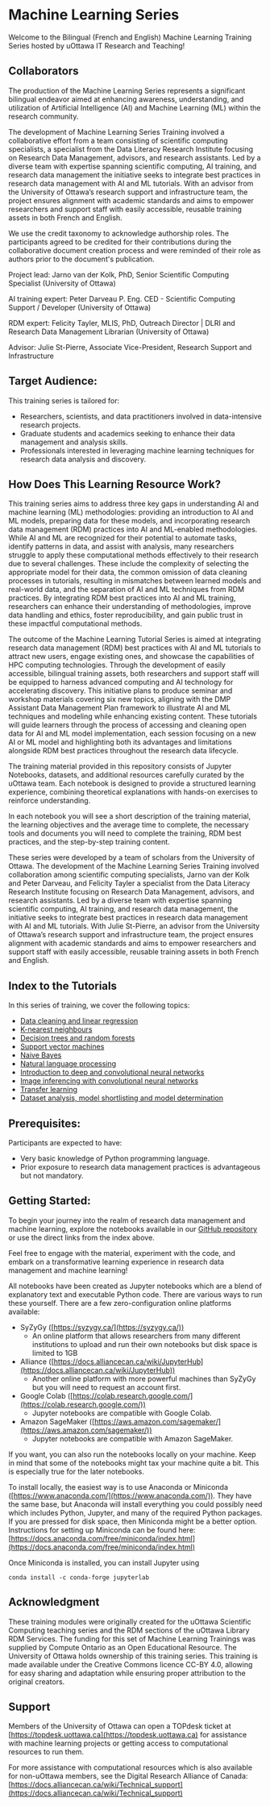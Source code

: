 # Machine Learning Series

Welcome to the Bilingual (French and English) Machine Learning Training Series hosted by uOttawa IT Research and Teaching!

## Collaborators

The production of the Machine Learning Series represents a significant bilingual endeavor aimed at enhancing awareness, understanding, and utilization of Artificial Intelligence (AI) and Machine Learning (ML) within the research community.

The development of Machine Learning Series Training involved a collaborative effort from a team consisting of scientific computing specialists, a specialist from the Data Literacy Research Institute focusing on Research Data Management, advisors, and research assistants. Led by a diverse team with expertise spanning scientific computing, AI training, and research data management the initiative seeks to integrate best practices in research data management with AI and ML tutorials. With an advisor from the University of Ottawa’s research support and infrastructure team, the project ensures alignment with academic standards and aims to empower researchers and support staff with easily accessible, reusable training assets in both French and English.

We use the credit taxonomy to acknowledge authorship roles. The participants agreed to be credited for their contributions during the collaborative document creation process and were reminded of their role as authors prior to the document's publication.

Project lead: Jarno van der Kolk, PhD, Senior Scientific Computing Specialist (University of Ottawa)

AI training expert: Peter Darveau P. Eng. CED - Scientific Computing Support / Developer (University of Ottawa)

RDM expert: Felicity Tayler, MLIS, PhD, Outreach Director \| DLRI and Research Data Management Librarian (University of Ottawa)

Advisor: Julie St-Pierre, Associate Vice-President, Research Support and Infrastructure

## Target Audience:
This training series is tailored for:

* Researchers, scientists, and data practitioners involved in data-intensive research projects.
* Graduate students and academics seeking to enhance their data management and analysis skills.
* Professionals interested in leveraging machine learning techniques for research data analysis and discovery.

## How Does This Learning Resource Work?
This training series aims to address three key gaps in understanding AI and machine learning (ML) methodologies: providing an introduction to AI and ML models, preparing data for these models, and incorporating research data management (RDM) practices into AI and ML-enabled methodologies. While AI and ML are recognized for their potential to automate tasks, identify patterns in data, and assist with analysis, many researchers struggle to apply these computational methods effectively to their research due to several challenges. These include the complexity of selecting the appropriate model for their data, the common omission of data cleaning processes in tutorials, resulting in mismatches between learned models and real-world data, and the separation of AI and ML techniques from RDM practices. By integrating RDM best practices into AI and ML training, researchers can enhance their understanding of methodologies, improve data handling and ethics, foster reproducibility, and gain public trust in these impactful computational methods.

The outcome of the Machine Learning Tutorial Series is aimed at integrating research data management (RDM) best practices with AI and ML tutorials to attract new users, engage existing ones, and showcase the capabilities of HPC computing technologies. Through the development of easily accessible, bilingual training assets, both researchers and support staff will be equipped to harness advanced computing and AI technology for accelerating discovery. This initiative plans to produce seminar and workshop materials covering six new topics, aligning with the DMP Assistant Data Management Plan framework to illustrate AI and ML techniques and modeling while enhancing existing content. These tutorials will guide learners through the process of accessing and cleaning open data for AI and ML model implementation, each session focusing on a new AI or ML model and highlighting both its advantages and limitations alongside RDM best practices throughout the research data lifecycle.

The training material provided in this repository consists of Jupyter Notebooks, datasets, and additional resources carefully curated by the uOttawa team. Each notebook is designed to provide a structured learning experience, combining theoretical explanations with hands-on exercises to reinforce understanding.

In each notebook you will see a short description of the training material, the learning objectives and the average time to complete, the necessary tools and documents you will need to complete the training, RDM best practices, and the step-by-step training content.

These series were developed by a team of scholars from the University of Ottawa. The development of the Machine Learning Series Training involved collaboration among scientific computing specialists, Jarno van der Kolk and Peter Darveau, and Felicity Tayler a specialist from the Data Literacy Research Institute focusing on Research Data Management, advisors, and research assistants. Led by a diverse team with expertise spanning scientific computing, AI training, and research data management, the initiative seeks to integrate best practices in research data management with AI and ML tutorials. With Julie St-Pierre, an advisor from the University of Ottawa’s research support and infrastructure team, the project ensures alignment with academic standards and aims to empower researchers and support staff with easily accessible, reusable training assets in both French and English.

## Index to the Tutorials

In this series of training, we cover the following topics:

* [Data cleaning and linear regression](https://github.com/uOttawa-IT-Research-teaching/ML_cleaning_and_regression)
* [K-nearest neighbours](https://github.com/uOttawa-IT-Research-teaching/ML_k-nearest-neightbours)
* [Decision trees and random forests](https://github.com/uOttawa-IT-Research-teaching/DecisionTrees)
* [Support vector machines](https://github.com/uOttawa-IT-Research-teaching/SVM)
* [Naive Bayes](https://github.com/uOttawa-IT-Research-teaching/ML_naive_bayes)
* [Natural language processing](https://github.com/uOttawa-IT-Research-teaching/ML_Natural_Language_Processing)
* [Introduction to deep and convolutional neural networks](https://github.com/uOttawa-IT-Research-teaching/DNN-CNN_Intro)
* [Image inferencing with convolutional neural networks](https://github.com/uOttawa-IT-Research-teaching/DeepLearning)
* [Transfer learning](https://github.com/uOttawa-IT-Research-teaching/TransferLearning_CNN)
* [Dataset analysis, model shortlisting and model determination](https://github.com/uOttawa-IT-Research-teaching/ML_Dataset_analysis_and_shortlisting)

## Prerequisites:

Participants are expected to have:

* Very basic knowledge of Python programming language.
* Prior exposure to research data management practices is advantageous but not mandatory.

## Getting Started:

To begin your journey into the realm of research data management and machine learning, explore the notebooks available in our [GitHub repository](https://github.com/orgs/uOttawa-IT-Research-teaching/repositories) or use the direct links from the index above.

Feel free to engage with the material, experiment with the code, and embark on a transformative learning experience in research data management and machine learning!

All notebooks have been created as Jupyter notebooks which are a blend of explanatory text and executable Python code. There are various ways to run these yourself. There are a few zero-configuration online platforms available:

* SyZyGy ([https://syzygy.ca/](https://syzygy.ca/))
  * An online platform that allows researchers from many different institutions to upload and run their own notebooks but disk space is limited to 1GB
* Alliance ([https://docs.alliancecan.ca/wiki/JupyterHub](https://docs.alliancecan.ca/wiki/JupyterHub))
  * Another online platform with more powerful machines than SyZyGy but you will need to request an account first.
* Google Colab ([https://colab.research.google.com/](https://colab.research.google.com/))
  * Jupyter notebooks are compatible with Google Colab.
* Amazon SageMaker ([https://aws.amazon.com/sagemaker/](https://aws.amazon.com/sagemaker/))
  * Jupyter notebooks are compatible with Amazon SageMaker.

If you want, you can also run the notebooks locally on your machine. Keep in mind that some of the notebooks might tax your machine quite a bit. This is especially true for the later notebooks.

To install locally, the easiest way is to use Anaconda or Miniconda ([https://www.anaconda.com/](https://www.anaconda.com/)). They have the same base, but Anaconda will install everything you could possibly need which includes Python, Jupyter, and many of the required Python packages. If you are pressed for disk space, then Miniconda might be a better option. Instructions for setting up Miniconda can be found here: [https://docs.anaconda.com/free/miniconda/index.html](https://docs.anaconda.com/free/miniconda/index.html)

Once Miniconda is installed, you can install Jupyter using

```
conda install -c conda-forge jupyterlab
```

## Acknowledgment

These training modules were originally created for the uOttawa Scientific Computing teaching series and the RDM sections of the uOttawa Library RDM Services. The funding for this set of Machine Learning Trainings was supplied by Compute Ontario as an Open Educational Resource. The University of Ottawa holds ownership of this training series. This training is made available under the Creative Commons licence CC-BY 4.0, allowing for easy sharing and adaptation while ensuring proper attribution to the original creators.

## Support
Members of the University of Ottawa can open a TOPdesk ticket at [https://topdesk.uottawa.ca](https://topdesk.uottawa.ca) for assistance with machine learning projects or getting access to computational resources to run them.

For more assistance with computational resources which is also available for non-uOttawa members, see the Digital Research Alliance of Canada: [https://docs.alliancecan.ca/wiki/Technical_support](https://docs.alliancecan.ca/wiki/Technical_support)
